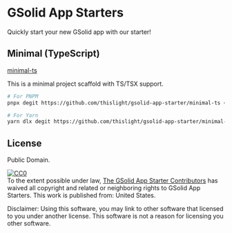 # GSolid App Starters

Quickly start your new GSolid app with our starter!

## Minimal (TypeScript)

[minimal-ts](./minimal-ts/)

This is a minimal project scaffold with TS/TSX support.

```sh
# For PNPM
pnpx degit https://github.com/thislight/gsolid-app-starter/minimal-ts <Your-Project-Name>

# For Yarn
yarn dlx degit https://github.com/thislight/gsolid-app-starter/minimal-ts <Your-Project-Name>
```

## License
Public Domain.

<p xmlns:dct="http://purl.org/dc/terms/" xmlns:vcard="http://www.w3.org/2001/vcard-rdf/3.0#">
  <a rel="license"
     href="http://creativecommons.org/publicdomain/zero/1.0/">
    <img src="https://licensebuttons.net/p/zero/1.0/88x31.png" style="border-style: none;" alt="CC0" />
  </a>
  <br />
  To the extent possible under law,
  <a rel="dct:publisher"
     href="https://github.com/thislight/gsolid-app-starter">
    <span property="dct:title">The GSolid App Starter Contributors</span></a>
  has waived all copyright and related or neighboring rights to
  <span property="dct:title">GSolid App Starters</span>.
This work is published from:
<span property="vcard:Country" datatype="dct:ISO3166"
      content="US" about="https://github.com/thislight/gsolid-app-starter">
  United States</span>.
</p>

Disclaimer: Using this software, you may link to other software that licensed to you under another license. This software is not a reason for licensing you other software.
